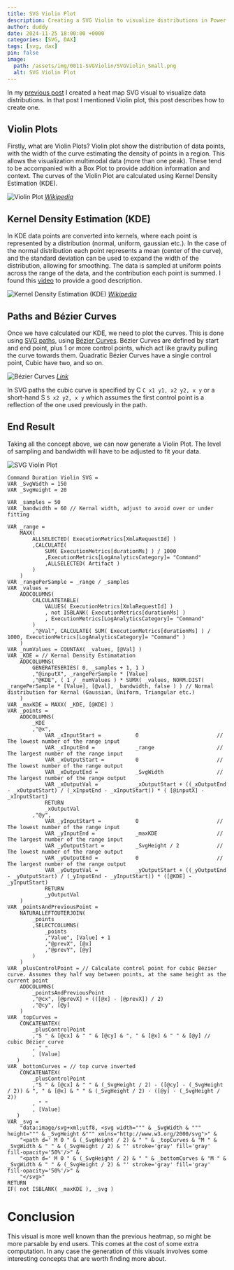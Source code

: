 ```yaml
---
title: SVG Violin Plot
description: Creating a SVG Violin to visualize distributions in Power BI
author: duddy
date: 2024-11-25 18:00:00 +0000
categories: [SVG, DAX]
tags: [svg, dax]
pin: false
image:
  path: /assets/img/0011-SVGViolin/SVGViolin_Small.png
  alt: SVG Violin Plot
---
```


In my [previous post](https://evaluationcontext.github.io/posts/SVG-Heatmap/) I created a heat map SVG visual to visualize data distributions. In that post I mentioned Violin plot, this post describes how to create one.

## Violin Plots

Firstly, what are Violin Plots? Violin plot show the distribution of data points, with the width of the curve estimating the density of points in a region. This allows the visualization multimodal data (more than one peak). These tend to be accompanied with a Box Plot to provide addition information and context. The curves of the Violin Plot are calculated using Kernel Density Estimation (KDE).

![Violin Plot](/assets/img/0011-SVGViolin/Violin_plot.gif)
*[Wikipedia](https://en.wikipedia.org/wiki/Violin_plot)*

## Kernel Density Estimation (KDE)

In KDE data points are converted into kernels, where each point is represented by a distribution (normal, uniform, gaussian etc.). In the case of the normal distribution each point represents a mean (center of the curve), and the standard deviation can be used to expand the width of the distribution, allowing for smoothing. The data is sampled at uniform points across the range of the data, and the contribution each point is summed. I found this [video](https://www.youtube.com/watch?v=t1PEhjyzxLA) to provide a good description.

![Kernel Density Estimation (KDE)](/assets/img/0011-SVGViolin/KDE.png)
*[Wikipedia](https://en.wikipedia.org/wiki/Kernel_density_estimation)*

## Paths and Bézier Curves

Once we have calculated our KDE, we need to plot the curves. This is done using [SVG paths](https://developer.mozilla.org/en-US/docs/Web/SVG/Tutorial/Paths), using [Bézier Curves](https://developer.mozilla.org/en-US/docs/Web/SVG/Tutorial/Paths#b%C3%A9zier_curves). Bézier Curves are defined by start and end point, plus 1 or more control points, which act like gravity pulling the curve towards them. Quadratic Bézier Curves have a single control point, Cubic have two, and so on. 

![Bézier Curves](/assets/img/0011-SVGViolin/Bezier_All_anim.gif)
*[Link](https://upload.wikimedia.org/wikipedia/commons/1/15/Bezier_All_anim.gif)*

In SVG paths the cubic curve is specified by C `C x1 y1, x2 y2, x y` or a short-hand S `S x2 y2, x y` which assumes the first control point is a reflection of the one used previously in the path.

## End Result

Taking all the concept above, we can now generate a Violin Plot. The level of sampling and bandwidth will have to be adjusted to fit your data.

![SVG Violin Plot](/assets/img/0011-SVGViolin/SVGViolin_Large.png)

```dax
Command Duration Violin SVG =
VAR _SvgWidth = 150
VAR _SvgHeight = 20

VAR _samples = 50
VAR _bandwidth = 60 // Kernal width, adjust to avoid over or under fitting

VAR _range =
    MAXX(
        ALLSELECTED( ExecutionMetrics[XmlaRequestId] )
        ,CALCULATE(
            SUM( ExecutionMetrics[durationMs] ) / 1000
            ,ExecutionMetrics[LogAnalyticsCategory]= "Command"
            ,ALLSELECTED( Artifact )
        )
    )
VAR _rangePerSample = _range / _samples
VAR _values =
    ADDCOLUMNS(
        CALCULATETABLE( 
            VALUES( ExecutionMetrics[XmlaRequestId] )
            , not ISBLANK( ExecutionMetrics[durationMs] )
            , ExecutionMetrics[LogAnalyticsCategory]= "Command" 
        )
        ,"@Val", CALCULATE( SUM( ExecutionMetrics[durationMs] ) / 1000, ExecutionMetrics[LogAnalyticsCategory]= "Command" )
    )
VAR _numValues = COUNTAX( _values, [@Val] )
VAR _KDE = // Kernal Density Estimatation
    ADDCOLUMNS(
        GENERATESERIES( 0, _samples + 1, 1 )
        ,"@inputX", _rangePerSample * [Value]
        ,"@KDE", ( 1 / _numValues ) * SUMX( _values, NORM.DIST( _rangePerSample * [Value], [@val], _bandwidth, false ) ) // Normal distribution for Kernal (Gaussian, Uniform, Triangular etc.)
    )
VAR _maxKDE = MAXX( _KDE, [@KDE] )
VAR _points =
    ADDCOLUMNS(
        _KDE
        ,"@x",
            VAR _xInputStart =           0                         // The lowest number of the range input
            VAR _xInputEnd =             _range                    // The largest number of the range input
            VAR _xOutputStart =          0                         // The lowest number of the range output
            VAR _xOutputEnd =            _SvgWidth                 // The largest number of the range output         
            VAR _xOutputVal =            _xOutputStart + ((_xOutputEnd - _xOutputStart) / (_xInputEnd - _xInputStart)) * ( [@inputX] - _xInputStart)
            RETURN
            _xOutputVal
        ,"@y",
            VAR _yInputStart =           0                         // The lowest number of the range input
            VAR _yInputEnd =             _maxKDE                   // The largest number of the range input
            VAR _yOutputStart =          _SvgHeight / 2            // The lowest number of the range output
            VAR _yOutputEnd =            0                         // The largest number of the range output         
            VAR _yOutputVal =            _yOutputStart + ((_yOutputEnd - _yOutputStart) / (_yInputEnd - _yInputStart)) * ([@KDE] - _yInputStart)
            RETURN
            _yOutputVal
    )
VAR _pointsAndPreviousPoint = 
    NATURALLEFTOUTERJOIN(
        _points
        ,SELECTCOLUMNS(
            _points
            ,"Value", [Value] + 1
            ,"@prevX", [@x]
            ,"@prevY", [@y]
        )
    )
VAR _plusControlPoint = // Calculate control point for cubic Bézier curve. Assumes they half way between points, at the same height as the current point
    ADDCOLUMNS(
        _pointsAndPreviousPoint
        ,"@cx", [@prevX] + (([@x] - [@prevX]) / 2)
        ,"@cy", [@y]
    )
VAR _topCurves =
    CONCATENATEX(
        _plusControlPoint
        ,"S " & [@cx] & " " & [@cy] & ", " & [@x] & " " & [@y] // cubic Bézier curve
        , " "
        , [Value]
   )
VAR _bottomCurves = // top curve inverted
    CONCATENATEX(
        _plusControlPoint
        ,"S " & [@cx] & " " & (_SvgHeight / 2) - ([@cy] - (_SvgHeight / 2)) & ", " & [@x] & " " & (_SvgHeight / 2) - ([@y] - (_SvgHeight / 2))
        , " "
        , [Value]
   )
VAR _svg =
    "data:image/svg+xml;utf8, <svg width=""" & _SvgWidth & """ height=""" & _SvgHeight &""" xmlns="http://www.w3.org/2000/svg">" &
    "<path d=' M 0 " & (_SvgHeight / 2) & " " & _topCurves & "M " & _SvgWidth & " " & (_SvgHeight / 2) & "' stroke='gray' fill='gray' fill-opacity='50%'/>" &
    "<path d=' M 0 " & (_SvgHeight / 2) & " " & _bottomCurves & "M " & _SvgWidth & " " & (_SvgHeight / 2) & "' stroke='gray' fill='gray' fill-opacity='50%'/>" &
    "</svg>"
RETURN
IF( not ISBLANK( _maxKDE ), _svg )
```

# Conclusion

This visual is more well known than the previous heatmap, so might be more parsable by end users. This comes at the cost of some extra computation. In any case the generation of this visuals involves some interesting concepts that are worth finding more about.